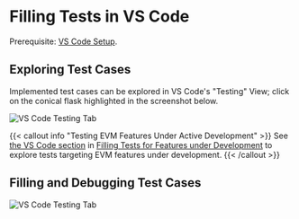# Filling Tests in VS Code

Prerequisite: [VS Code Setup](../getting_started/setup_vs_code.md).

## Exploring Test Cases

Implemented test cases can be explored in VS Code's "Testing" View; click on the conical flask highlighted in the screenshot below.

![VS Code Testing Tab](/images/filling_tests/vs_code_exploring_tests.png)

{{< callout info "Testing EVM Features Under Active Development" >}}
See [the VS Code section](./filling_tests_dev_fork.md#vs-code-setup) in [Filling Tests for Features under Development](./filling_tests_dev_fork.md) to explore tests targeting EVM features under development.
{{< /callout >}}

## Filling and Debugging Test Cases

![VS Code Testing Tab](/images/filling_tests/vs_code_executing_tests.png)